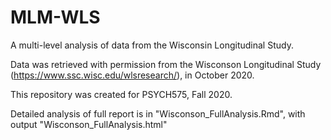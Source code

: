 # MLM-WLS
A multi-level analysis of data from the Wisconsin Longitudinal Study. 

Data was retrieved with permission from the Wisconson Longitudinal Study (https://www.ssc.wisc.edu/wlsresearch/), in October 2020. 

This repository was created for PSYCH575, Fall 2020. 

Detailed analysis of full report is in "Wisconson_FullAnalysis.Rmd", with output "Wisconson_FullAnalysis.html"
